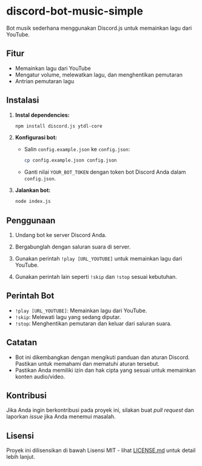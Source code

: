 # discord-bot-music-simple

Bot musik sederhana menggunakan Discord.js untuk memainkan lagu dari YouTube.

## Fitur

- Memainkan lagu dari YouTube
- Mengatur volume, melewatkan lagu, dan menghentikan pemutaran
- Antrian pemutaran lagu

## Instalasi

1. **Instal dependencies:**

    ```bash
    npm install discord.js ytdl-core
    ```

2. **Konfigurasi bot:**

   - Salin `config.example.json` ke `config.json`:

     ```bash
     cp config.example.json config.json
     ```

   - Ganti nilai `YOUR_BOT_TOKEN` dengan token bot Discord Anda dalam `config.json`.

3. **Jalankan bot:**

    ```bash
    node index.js
    ```

## Penggunaan

1. Undang bot ke server Discord Anda.

2. Bergabunglah dengan saluran suara di server.

3. Gunakan perintah `!play [URL_YOUTUBE]` untuk memainkan lagu dari YouTube.

4. Gunakan perintah lain seperti `!skip` dan `!stop` sesuai kebutuhan.

## Perintah Bot

- `!play [URL_YOUTUBE]`: Memainkan lagu dari YouTube.
- `!skip`: Melewati lagu yang sedang diputar.
- `!stop`: Menghentikan pemutaran dan keluar dari saluran suara.

## Catatan

- Bot ini dikembangkan dengan mengikuti panduan dan aturan Discord. Pastikan untuk memahami dan mematuhi aturan tersebut.
- Pastikan Anda memiliki izin dan hak cipta yang sesuai untuk memainkan konten audio/video.

## Kontribusi

Jika Anda ingin berkontribusi pada proyek ini, silakan buat *pull request* dan laporkan *issue* jika Anda menemui masalah.

## Lisensi

Proyek ini dilisensikan di bawah Lisensi MIT - lihat [LICENSE.md](LICENSE.md) untuk detail lebih lanjut.
